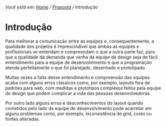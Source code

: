 ###### Você está em: [Home](/README.md) / [Proposta](/docs/chapter-1/) / Introdução

# Introdução

Para melhorar a comunicação entre as equipes e, consequentemente, a qualidade dos projetos é imprescindível que ambas as equipes e profissionais se entendam e compreendam o que a outra parte faz, para que a qualidade da demanda que venha da equipe de design seja de fácil entendimento para a equipe de desenvolvimento e que a programação atenda perfeitamente o que foi planejado, desenhado e prototipado.

Muitas vezes a falta desse entendimento e compreensão das equipes acaba com alguns erros clássicos como, por exemplo, layouts fora de padrões para web, com medidas e protótipos complexos feitos pela equipe de design que podem complicar a vida das pessoas desenvolvedoras.

Por outro lado alguns erros e desconhecimentos do layout quando cometidos pelo lado da equipe de desenvolvimento pode acarretar em alguns problemas como, por exemplo, inconsistência de grid, cores ou fontes alteradas. 
